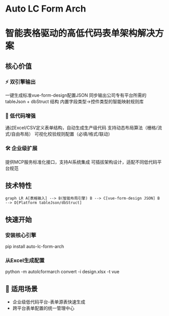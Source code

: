 # Auto LC Form Arch

# 智能表格驱动的高低代码表单架构解决方案

## 核心价值

### ⚡ 双引擎输出
一键生成标准vue-form-design配置JSON
同步输出公司专有平台所需的 tableJson + dbStruct 结构
内置字段类型→控件类型的智能映射规则库

### 🎯 低代码增强
通过Excel/CSV定义表单结构，自动生成生产级代码
支持动态布局算法（栅格/流式/自由布局）
可视化校验规则配置（必填/格式/联动）

### 🛠️ 企业级扩展
提供MCP服务标准化接口，支持AI系统集成
可插拔架构设计，适配不同低代码平台规范

## 技术特性

`graph LR A[表格输入] --> B(智能布局引擎) B --> C[vue-form-design JSON] B --> D[Platform tableJson/dbStruct]`

## 快速开始

### 安装核心引擎
pip install auto-lc-form-arch 
### 从Excel生成配置
python -m autolcformarch convert -i design.xlsx -t vue

## 📌 适用场景
- 企业级低代码平台-表单源表快速生成
- 跨平台表单配置的统一管理中心

